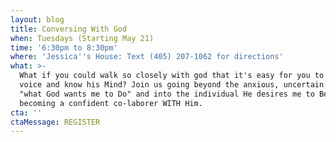 ```yaml
---
layout: blog
title: Conversing With God
when: Tuesdays (Starting May 21)
time: '6:30pm to 8:30pm'
where: 'Jessica''s House: Text (405) 207-1062 for directions'
what: >-
  What if you could walk so closely with god that it's easy for you to hear His
  voice and know his Mind? Join us going beyond the anxious, uncertain quest for
  "what God wants me to Do" and into the individual He desires me to Be -
  becoming a confident co-laborer WITH Him. 
cta: ''
ctaMessage: REGISTER
---
```


